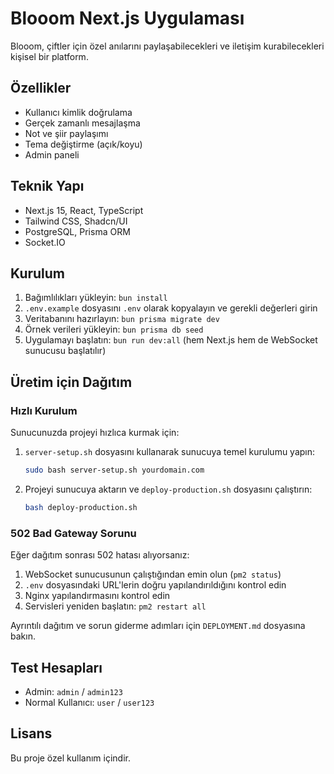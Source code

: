 # Blooom Next.js Uygulaması

Blooom, çiftler için özel anılarını paylaşabilecekleri ve iletişim kurabilecekleri kişisel bir platform.

## Özellikler

- Kullanıcı kimlik doğrulama
- Gerçek zamanlı mesajlaşma
- Not ve şiir paylaşımı
- Tema değiştirme (açık/koyu)
- Admin paneli

## Teknik Yapı

- Next.js 15, React, TypeScript
- Tailwind CSS, Shadcn/UI
- PostgreSQL, Prisma ORM
- Socket.IO

## Kurulum

1. Bağımlılıkları yükleyin: `bun install`
2. `.env.example` dosyasını `.env` olarak kopyalayın ve gerekli değerleri girin
3. Veritabanını hazırlayın: `bun prisma migrate dev`
4. Örnek verileri yükleyin: `bun prisma db seed`
5. Uygulamayı başlatın: `bun run dev:all` (hem Next.js hem de WebSocket sunucusu başlatılır)

## Üretim için Dağıtım

### Hızlı Kurulum

Sunucunuzda projeyi hızlıca kurmak için:

1. `server-setup.sh` dosyasını kullanarak sunucuya temel kurulumu yapın:
   ```bash
   sudo bash server-setup.sh yourdomain.com
   ```

2. Projeyi sunucuya aktarın ve `deploy-production.sh` dosyasını çalıştırın:
   ```bash
   bash deploy-production.sh
   ```

### 502 Bad Gateway Sorunu

Eğer dağıtım sonrası 502 hatası alıyorsanız:

1. WebSocket sunucusunun çalıştığından emin olun (`pm2 status`)
2. `.env` dosyasındaki URL'lerin doğru yapılandırıldığını kontrol edin
3. Nginx yapılandırmasını kontrol edin
4. Servisleri yeniden başlatın: `pm2 restart all`

Ayrıntılı dağıtım ve sorun giderme adımları için `DEPLOYMENT.md` dosyasına bakın.

## Test Hesapları

- Admin: `admin` / `admin123`
- Normal Kullanıcı: `user` / `user123`

## Lisans

Bu proje özel kullanım içindir.

